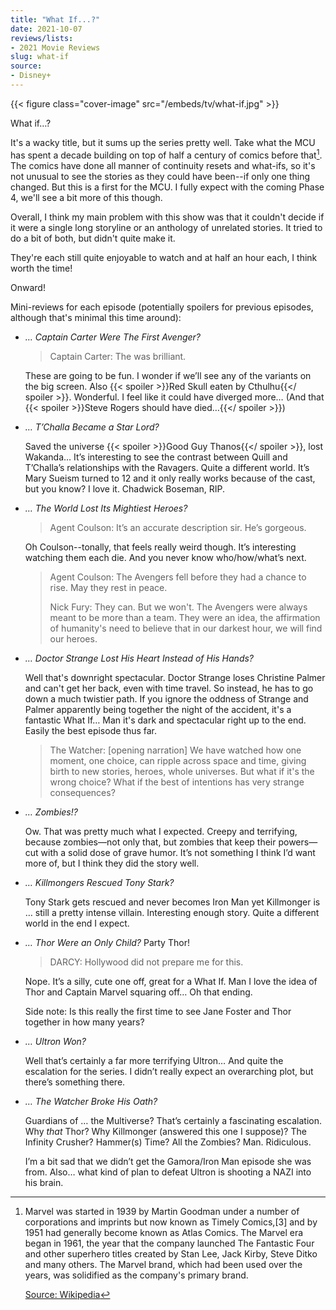 ```yaml
---
title: "What If...?"
date: 2021-10-07
reviews/lists:
- 2021 Movie Reviews
slug: what-if
source:
- Disney+
---
```

{{< figure class="cover-image" src="/embeds/tv/what-if.jpg" >}}

What if…?

It's a wacky title, but it sums up the series pretty well. Take what the MCU has spent a decade building on top of half a century of comics before that[^stats]. The comics have done all manner of continuity resets and what-ifs, so it's not unusual to see the stories as they could have been--if only one thing changed. But this is a first for the MCU. I fully expect with the coming Phase 4, we'll see a bit more of this though. 

Overall, I think my main problem with this show was that it couldn't decide if it were a single long storyline or an anthology of unrelated stories. It tried to do a bit of both, but didn't quite make it. 

They're each still quite enjoyable to watch and at half an hour each, I think worth the time!

Onward!

Mini-reviews for each episode (potentially spoilers for previous episodes, although that's minimal this time around):

- *… Captain Carter Were The First Avenger?* 

    > Captain Carter: The was brilliant.
    
    These are going to be fun. I wonder if we’ll see any of the variants on the big screen. Also {{< spoiler >}}Red Skull eaten by Cthulhu{{</ spoiler >}}. Wonderful. I feel like it could have diverged more… (And that {{< spoiler >}}Steve Rogers should have died…{{</ spoiler >}})

- *… T’Challa Became a Star Lord?* 

    Saved the universe {{< spoiler >}}Good Guy Thanos{{</ spoiler >}}, lost Wakanda… It’s interesting to see the contrast between Quill and T’Challa’s relationships with the Ravagers. Quite a different world. It’s Mary Sueism turned to 12 and it only really works because of the cast, but you know? I love it. Chadwick Boseman, RIP. 

- *… The World Lost Its Mightiest Heroes?* 

    > Agent Coulson: It’s an accurate description sir. He’s gorgeous.
    
    Oh Coulson--tonally, that feels really weird though. It’s interesting watching them each die. And you never know who/how/what’s next. 

    > Agent Coulson: The Avengers fell before they had a chance to rise. May they rest in peace.
    >
    > Nick Fury: They can. But we won't. The Avengers were always meant to be more than a team. They were an idea, the affirmation of humanity's need to believe that in our darkest hour, we will find our heroes.

- *… Doctor Strange Lost His Heart Instead of His Hands?* 

    Well that's downright spectacular. Doctor Strange loses Christine Palmer and can't get her back, even with time travel. So instead, he has to go down a much twistier path. If you ignore the oddness of Strange and Palmer apparently being together the night of the accident, it's a fantastic What If… Man it's dark and spectacular right up to the end. Easily the best episode thus far. 

    > The Watcher: [opening narration] We have watched how one moment, one choice, can ripple across space and time, giving birth to new stories, heroes, whole universes. But what if it's the wrong choice? What if the best of intentions has very strange consequences? 

- *… Zombies!?* 

    Ow. That was pretty much what I expected. Creepy and terrifying, because zombies—not only that, but zombies that keep their powers—cut with a solid dose of grave humor. It’s not something I think I’d want more of, but I think they did the story well. 

- *… Killmongers Rescued Tony Stark?* 

    Tony Stark gets rescued and never becomes Iron Man yet Killmonger is … still a pretty intense villain. Interesting enough story. Quite a different world in the end I expect. 

- *… Thor Were an Only Child?* Party Thor!

    > DARCY: Hollywood did not prepare me for this. 

    Nope. It’s a silly, cute one off, great for a What If. Man I love the idea of Thor and Captain Marvel squaring off… Oh that ending.

    Side note: Is this really the first time to see Jane Foster and Thor together in how many years?

- *… Ultron Won?* 

    Well that’s certainly a far more terrifying Ultron… And quite the escalation for the series. I didn’t really expect an overarching plot, but there’s something there. 

- *… The Watcher Broke His Oath?* 

    Guardians of … the Multiverse? That’s certainly a fascinating escalation. Why *that* Thor? Why Killmonger (answered this one I suppose)? The Infinity Crusher? Hammer(s) Time? All the Zombies? Man. Ridiculous. 

    I’m a bit sad that we didn’t get the Gamora/Iron Man episode she was from. Also… what kind of plan to defeat Ultron is shooting a NAZI into his brain. 


[^stats]: Marvel was started in 1939 by Martin Goodman under a number of corporations and imprints but now known as Timely Comics,[3] and by 1951 had generally become known as Atlas Comics. The Marvel era began in 1961, the year that the company launched The Fantastic Four and other superhero titles created by Stan Lee, Jack Kirby, Steve Ditko and many others. The Marvel brand, which had been used over the years, was solidified as the company's primary brand. 

    [Source: Wikipedia](https://en.wikipedia.org/wiki/Marvel_Comics)